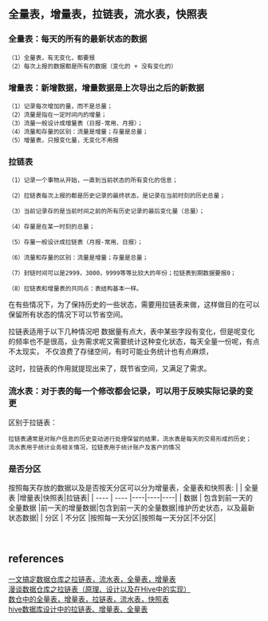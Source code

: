 ## 全量表，增量表，拉链表，流水表，快照表
### 全量表：每天的所有的最新状态的数据
```
（1）全量表，有无变化，都要报
（2）每次上报的数据都是所有的数据（变化的 + 没有变化的）
```
### 增量表：新增数据，增量数据是上次导出之后的新数据
```
（1）记录每次增加的量，而不是总量；
（2）流量是指在一定时间内的增量；
（3）流量一般设计成增量表（日报-常用、月报）；
（4）流量和存量的区别：流量是增量；存量是总量；
（5）增量表，只报变化量，无变化不用报
```
### 拉链表
```
（1）记录一个事物从开始，一直到当前状态的所有变化的信息；

（2）拉链表每次上报的都是历史记录的最终状态，是记录在当前时刻的历史总量；

（3）当前记录存的是当前时间之前的所有历史记录的最后变化量（总量）；

（4）存量是在某一时刻的总量；

（5）存量一般设计成拉链表（月报-常用、日报）；

（6）流量和存量的区别：流量是增量；存量是总量；

（7）封链时间可以是2999，3000，9999等等比较大的年份；拉链表到期数据要报0；

（8）拉链表和增量表的共同点：表结构基本一样。
```
在有些情况下，为了保持历史的一些状态，需要用拉链表来做，这样做目的在可以保留所有状态的情况下可以节省空间。  

拉链表适用于以下几种情况吧   数据量有点大，表中某些字段有变化，但是呢变化的频率也不是很高，业务需求呢又需要统计这种变化状态，每天全量一份呢，有点不太现实，   不仅浪费了存储空间，有时可能业务统计也有点麻烦，

这时，拉链表的作用就提现出来了，既节省空间，又满足了需求。 

### 流水表：对于表的每一个修改都会记录，可以用于反映实际记录的变更
区别于拉链表：　
```
拉链表通常是对账户信息的历史变动进行处理保留的结果，流水表是每天的交易形成的历史；
流水表用于统计业务相关情况，拉链表用于统计账户及客户的情况
```
### 是否分区
按照每天存放的数据以及是否按天分区可以分为增量表，全量表和快照表:
|     | 全量表  |增量表|快照表|拉链表|
|  ----  | ----  |----|----|----|
| 数据  | 包含到前一天的全量数据 |前一天的增量数据|包含到前一天的全量数据|维护历史状态，以及最新状态数据|
| 分区  | 不分区 |按照每一天分区|按照每一天分区|不分区|


&nbsp;
## references
[一文搞定数据仓库之拉链表，流水表，全量表，增量表](https://blog.csdn.net/mtj66/article/details/78019370)   
[漫谈数据仓库之拉链表（原理、设计以及在Hive中的实现）](https://blog.csdn.net/zhaodedong/article/details/54177686)   
[数仓中的全量表，增量表，拉链表，流水表，快照表](https://www.cnblogs.com/wqbin/p/10223988.html)  
[hive数据库设计中的拉链表、增量表、全量表](https://blog.csdn.net/houfengfei668/article/details/79619215)
